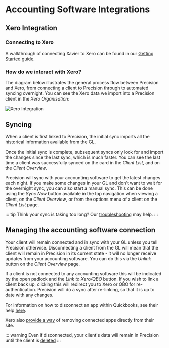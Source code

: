 ---
---
# Accounting Software Integrations

## Xero Integration

### Connecting to Xero
A walkthrough of connecting Xavier to Xero can be found in our [Getting Started](/getting-started.md#adding-your-first-client) guide.

### How do we interact with Xero?
The diagram below illustrates the general process flow between Precision and Xero, from connecting a client to Precision through
to automated syncing overnight. You can see the Xero data we import into a Precision client in the *Xero Organisation*:

![Xero Integration](./images/xero-relation-diagram.svg)

## Syncing
When a client is first linked to Precision, the initial sync imports all the historical information available from the GL.

Once the initial sync is complete, subsequent syncs only look for and import the changes since the last sync, which is
much faster. You can see the last time a client was successfully synced on the card in the *Client List*, and on the
*Client Overview*.

Precision will sync with your accounting software to get the latest changes each night. If you make some changes in your GL and don't want to wait
for the overnight sync, you can also start a manual sync. This can be done using the *Sync Now* button available
in the top navigation when viewing a client, on the *Client Overview*, or from the options menu of a client on the *Client List* page.

::: tip
Think your sync is taking too long? Our [troubleshooting](/troubleshooting.md#slow-client-syncing) may help.
:::

## Managing the accounting software connection
Your client will remain connected and in sync with your GL unless you tell Precision otherwise. Disconnecting a client from
the GL will mean that the client will remain in Precision in its current state - it will no longer receive updates from your accounting software.
You can do this via the *Unlink* button on the *Client Overview* page.

If a client is not connected to any accounting software this will be indicated by the open padlock and the *Link to Xero/QBO* button.
If you wish to link a client back up, clicking this will redirect you to Xero or QBO for re-authentication. Precision
will do a sync after re-linking, so that it is up to date with any changes.

For information on how to disconnect an app within Quickbooks, see their help [here](https://quickbooks.intuit.com/learn-support/en-uk/mobile-and-apps/disconnect-an-app/00/238792#:~:text=connected%20the%20app-,QuickBooks%20Online,button%20on%20the%20settings%20page.).

Xero also [provide a way](https://central.xero.com/s/article/Getting-started-with-Xero-Connected-Apps) of removing connected
apps directly from their site.

::: warning
Even if disconnected, your client's data will remain in Precision until the client is [deleted](/faq.md#how-can-i-remove-a-client-from-xavier)
:::
